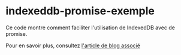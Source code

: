 # indexeddb-promise-exemple

Ce code montre comment faciliter l'utilisation de IndexedDB avec de promise.

Pour en savoir plus, consultez [l'article de blog associé](https://lesdieuxducode.com/blog/2018/3/stockage-cot-client-avec-indexeddb)
